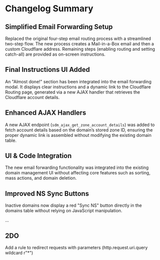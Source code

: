 # Changelog Summary

## Simplified Email Forwarding Setup
Replaced the original four-step email routing process with a streamlined two-step flow. The new process creates a Mail-in-a-Box email and then a custom Cloudflare address. Remaining steps (enabling routing and setting catch-all) are provided as on-screen instructions.

## Final Instructions UI Added
An "Almost done!" section has been integrated into the email forwarding modal. It displays clear instructions and a dynamic link to the Cloudflare Routing page, generated via a new AJAX handler that retrieves the Cloudflare account details.

## Enhanced AJAX Handlers
A new AJAX endpoint (`sdm_ajax_get_zone_account_details`) was added to fetch account details based on the domain’s stored zone ID, ensuring the proper dynamic link is assembled without modifying the existing domain table.

## UI & Code Integration
The new email forwarding functionality was integrated into the existing domain management UI without affecting core features such as sorting, mass actions, and domain deletion.

## Improved NS Sync Buttons
Inactive domains now display a red "Sync NS" button directly in the domains table without relying on JavaScript manipulation.

...

## 2DO
Add a rule to redirect requests with parameters (http.request.uri.query wildcard r"*")
